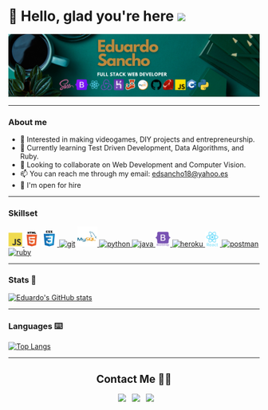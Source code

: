 # 👋 Hello, glad you're here <img src="https://media.giphy.com/media/l0MYKtrxlkiYE596g/giphy.gif" width="70">

![banner](https://github.com/eduardosancho/eduardosancho/blob/main/Simple%20Work%20LinkedIn%20Banner%20(3).png?raw=true)

<hr>

### About me

- 👀 Interested in making videogames, DIY projects and entrepreneurship.
- 🌱 Currently learning Test Driven Development, Data Algorithms, and Ruby.
- 💞️ Looking to collaborate on Web Development and Computer Vision.
- 📫 You can reach me through my email: edsancho18@yahoo.es
- 💼 I'm open for hire

<hr>

### Skillset


<a href="https://developer.mozilla.org/en-US/docs/Web/JavaScript" target="_blank"> <img src="https://raw.githubusercontent.com/devicons/devicon/master/icons/javascript/javascript-original.svg" alt="javascript" width="28" height="28"/> </a> 
<a href="https://developer.mozilla.org/es/docs/Web/HTML" target="_blank"> <img src="https://raw.githubusercontent.com/devicons/devicon/master/icons/html5/html5-original-wordmark.svg" alt="html5" width="30" height="30"/></a> 
<a href="https://www.w3schools.com/css/" target="_blank"> <img src="https://raw.githubusercontent.com/devicons/devicon/master/icons/css3/css3-original-wordmark.svg" alt="css3" width="32" height="32"/> </a> 
<a href="https://git-scm.com/" target="_blank"> <img src="https://www.vectorlogo.zone/logos/git-scm/git-scm-icon.svg" alt="git" width="30" height="30"/></a> 
<a href="https://www.mysql.com/" target="_blank"> <img src="https://raw.githubusercontent.com/devicons/devicon/master/icons/mysql/mysql-original-wordmark.svg" alt="mysql" width="40" height="40"/> </a> 
<a href="https://www.python.org/" target="_blank"> <img src="https://img.icons8.com/color/344/python--v1.png" alt="python" width="30" height="30"/> </a> 
<a href="https://www.java.com/en/" target="_blank"> <img src="https://cdn-icons-png.flaticon.com/512/226/226777.png" alt="java" width="30" height="30"/> </a> 
<a href="https://getbootstrap.com" target="_blank"> <img src="https://raw.githubusercontent.com/devicons/devicon/master/icons/bootstrap/bootstrap-plain-wordmark.svg" alt="bootstrap" width="30" height="30"/> </a> 
<a href="https://heroku.com" target="_blank"> <img src="https://www.vectorlogo.zone/logos/heroku/heroku-icon.svg" alt="heroku" width="28" height="28"/> </a>
<a href="https://reactjs.org/" target="_blank"> <img src="https://raw.githubusercontent.com/devicons/devicon/master/icons/react/react-original-wordmark.svg" alt="react" width="30" height="30"/> </a>
<a href="https://postman.com" target="_blank"> <img src="https://www.vectorlogo.zone/logos/getpostman/getpostman-icon.svg" alt="postman" width="30" height="30"/> </a>
<a href="https://www.ruby-lang.org/en/" target="_blank"> <img src="https://www.ruby-lang.org/images/header-ruby-logo.png" alt="ruby" width="28" height="28"/> </a> 

<!--
docker
<a href="https://www.docker.com/" target="_blank"> <img src="https://raw.githubusercontent.com/devicons/devicon/master/icons/docker/docker-original-wordmark.svg" alt="docker" width="33" height="33"/> </a> 

kubernetes
<a href="https://kubernetes.io" target="_blank"> <img src="https://www.vectorlogo.zone/logos/kubernetes/kubernetes-icon.svg" alt="kubernetes" width="30" height="30"/> </a> 

amazon
<a href="https://aws.amazon.com/" target="_blank"> <img src="https://img.icons8.com/color/344/amazon-web-services.png" alt="aws" width="30" height="30"/> </a>

graphql
<a href="https://graphql.org" target="_blank"> <img src="https://www.vectorlogo.zone/logos/graphql/graphql-icon.svg" alt="graphql" width="30" height="30"/> </a>

elastic
<a href="https://www.elastic.co" target="_blank"> <img src="https://www.vectorlogo.zone/logos/elastic/elastic-icon.svg" alt="elasticsearch" width="28" height="28"/> </a>

gatsbyjs
<a href="https://www.gatsbyjs.com/" target="_blank"> <img src="https://www.vectorlogo.zone/logos/gatsbyjs/gatsbyjs-icon.svg" alt="gatsby" width="28" height="28"/> </a>
-->

<hr>

### Stats 🚀
[![Eduardo's GitHub stats](https://github-readme-stats.vercel.app/api?username=eduardosancho)](https://github.com/eduardosancho/github-readme-stats)

<hr>

### Languages ⌨️
[![Top Langs](https://github-readme-stats.vercel.app/api/top-langs/?username=eduardosancho)](https://github.com/eduardosancho/github-readme-stats)

<hr>

<h2 align="center"> Contact Me 🤝🏻 </h2>
<p align="center">
&nbsp; <a href="https://twitter.com/sanchitoblog" target="_blank" rel="noopener noreferrer"><img src="https://img.icons8.com/plasticine/100/000000/twitter.png" width="50" /></a>  
&nbsp; <a href="https://www.linkedin.com/in/eduardo-sancho-solano/" target="_blank" rel="noopener noreferrer"><img src="https://img.icons8.com/plasticine/100/000000/linkedin.png" width="50" /></a>
&nbsp; <a href="mailto:edsancho18@yahoo.es" target="_blank" rel="noopener noreferrer"><img src="https://img.icons8.com/plasticine/100/000000/gmail.png"  width="50" /></a>
</p>
<!---
eduardosancho/eduardosancho is a ✨ special ✨ repository because its `README.md` (this file) appears on your GitHub profile.
You can click the Preview link to take a look at your changes.
--->
